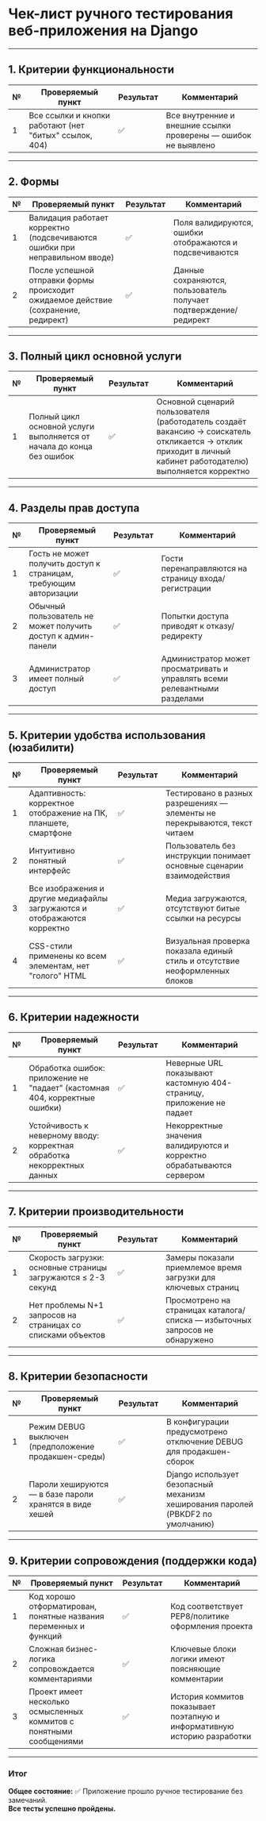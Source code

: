 # Чек-лист ручного тестирования веб-приложения на Django

---

## 1. Критерии функциональности

| № | Проверяемый пункт | Результат | Комментарий |
|---|--------------------|-----------|--------------|
| 1 | Все ссылки и кнопки работают (нет "битых" ссылок, 404) | ✅ | Все внутренние и внешние ссылки проверены — ошибок не выявлено |

---

## 2. Формы

| № | Проверяемый пункт | Результат | Комментарий |
|---|--------------------|-----------|--------------|
| 1 | Валидация работает корректно (подсвечиваются ошибки при неправильном вводе) | ✅ | Поля валидируются, ошибки отображаются и подсвечиваются |
| 2 | После успешной отправки формы происходит ожидаемое действие (сохранение, редирект) | ✅ | Данные сохраняются, пользователь получает подтверждение/редирект |

---

## 3. Полный цикл основной услуги

| № | Проверяемый пункт | Результат | Комментарий |
|---|--------------------|-----------|--------------|
| 1 | Полный цикл основной услуги выполняется от начала до конца без ошибок | ✅ | Основной сценарий пользователя (работодатель создаёт вакансию → соискатель откликается → отклик приходит в личный кабинет работодателю) выполняется корректно |

---

## 4. Разделы прав доступа

| № | Проверяемый пункт | Результат | Комментарий |
|---|--------------------|-----------|--------------|
| 1 | Гость не может получить доступ к страницам, требующим авторизации | ✅ | Гости перенаправляются на страницу входа/регистрации |
| 2 | Обычный пользователь не может получить доступ к админ-панели | ✅ | Попытки доступа приводят к отказу/редиректу |
| 3 | Администратор имеет полный доступ | ✅ | Администратор может просматривать и управлять всеми релевантными разделами |

---

## 5. Критерии удобства использования (юзабилити)

| № | Проверяемый пункт | Результат | Комментарий |
|---|--------------------|-----------|--------------|
| 1 | Адаптивность: корректное отображение на ПК, планшете, смартфоне | ✅ | Тестировано в разных разрешениях — элементы не перекрываются, текст читаем |
| 2 | Интуитивно понятный интерфейс | ✅ | Пользователь без инструкции понимает основные сценарии взаимодействия |
| 3 | Все изображения и другие медиафайлы загружаются и отображаются корректно | ✅ | Медиа загружаются, отсутствуют битые ссылки на ресурсы |
| 4 | CSS-стили применены ко всем элементам, нет "голого" HTML | ✅ | Визуальная проверка показала единый стиль и отсутствие неоформленных блоков |

---

## 6. Критерии надежности

| № | Проверяемый пункт | Результат | Комментарий |
|---|--------------------|-----------|--------------|
| 1 | Обработка ошибок: приложение не "падает" (кастомная 404, корректные ошибки) | ✅ | Неверные URL показывают кастомную 404-страницу, приложение не падает |
| 2 | Устойчивость к неверному вводу: корректная обработка некорректных данных | ✅ | Некорректные значения валидируются и корректно обрабатываются сервером |

---

## 7. Критерии производительности

| № | Проверяемый пункт | Результат | Комментарий |
|---|--------------------|-----------|--------------|
| 1 | Скорость загрузки: основные страницы загружаются ≤ 2-3 секунд | ✅ | Замеры показали приемлемое время загрузки для ключевых страниц |
| 2 | Нет проблемы N+1 запросов на страницах со списками объектов | ✅ | Просмотрено на страницах каталога/списка — избыточных запросов не обнаружено |

---

## 8. Критерии безопасности

| № | Проверяемый пункт | Результат | Комментарий |
|---|--------------------|-----------|--------------|
| 1 | Режим DEBUG выключен (предположение продакшен-среды) | ✅ | В конфигурации предусмотрено отключение DEBUG для продакшен-сборок |
| 2 | Пароли хешируются — в базе пароли хранятся в виде хешей | ✅ | Django использует безопасный механизм хеширования паролей (PBKDF2 по умолчанию) |

---

## 9. Критерии сопровождения (поддержки кода)

| № | Проверяемый пункт | Результат | Комментарий |
|---|--------------------|-----------|--------------|
| 1 | Код хорошо отформатирован, понятные названия переменных и функций | ✅ | Код соответствует PEP8/политике оформления проекта |
| 2 | Сложная бизнес-логика сопровождается комментариями | ✅ | Ключевые блоки логики имеют поясняющие комментарии |
| 3 | Проект имеет несколько осмысленных коммитов с понятными сообщениями | ✅ | История коммитов показывает поэтапную и информативную историю разработки |

---

### Итог
**Общее состояние:** ✅ Приложение прошло ручное тестирование без замечаний.  
**Все тесты успешно пройдены.**

